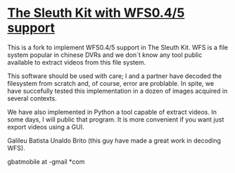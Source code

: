 # [The Sleuth Kit with WFS0.4/5 support](http://www.sleuthkit.org/sleuthkit)

This is a fork to implement WFS0.4/5 support in The Sleuth Kit. WFS is a file system popular in chinese DVRs and we don´t know any tool public available to extract videos from this file system.

This software should be used with care; I and a partner have decoded the filesystem from scratch and, of course, error are problable. In spite, we have succefully tested this implementation in a dozen of images acquired in several contexts. 

We have also implemented in Python a tool capable of extract videos. In some days, I will public that program. It is more convenient if you want just export videos using a GUI.

Galileu Batista
Unaldo Brito (this guy have made a great work in decoding WFS).

gbatmobile at -gmail *com
